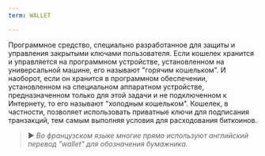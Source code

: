 ```yaml
---
term: WALLET

---
```

Программное средство, специально разработанное для защиты и управления закрытыми ключами пользователя. Если кошелек хранится и управляется на программном устройстве, установленном на универсальной машине, его называют "горячим кошельком". И наоборот, если он хранится в программном обеспечении, установленном на специальном аппаратном устройстве, предназначенном только для этой задачи и не подключенном к Интернету, то его называют "холодным кошельком". Кошелек, в частности, позволяет использовать приватные ключи для подписания транзакций, тем самым выполняя условия для расходования биткоинов.

> ► *Во французском языке многие прямо используют английский перевод "wallet" для обозначения бумажника.*